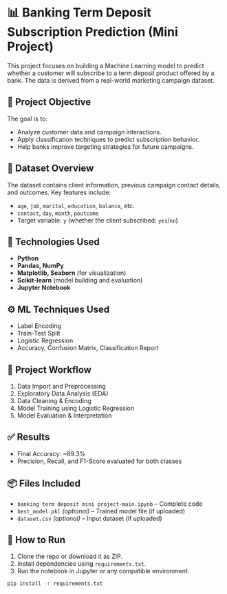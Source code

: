 # 📊 Banking Term Deposit Subscription Prediction (Mini Project)

This project focuses on building a Machine Learning model to predict whether a customer will subscribe to a term deposit product offered by a bank. The data is derived from a real-world marketing campaign dataset.

## 🧠 Project Objective

The goal is to:
- Analyze customer data and campaign interactions.
- Apply classification techniques to predict subscription behavior.
- Help banks improve targeting strategies for future campaigns.

## 📁 Dataset Overview

The dataset contains client information, previous campaign contact details, and outcomes. Key features include:

- `age`, `job`, `marital`, `education`, `balance`, etc.
- `contact`, `day`, `month`, `poutcome`
- Target variable: `y` (whether the client subscribed: `yes`/`no`)

## 🔧 Technologies Used

- **Python**
- **Pandas, NumPy**
- **Matplotlib, Seaborn** (for visualization)
- **Scikit-learn** (model building and evaluation)
- **Jupyter Notebook**

## ⚙️ ML Techniques Used

- Label Encoding
- Train-Test Split
- Logistic Regression
- Accuracy, Confusion Matrix, Classification Report

## 🏁 Project Workflow

1. Data Import and Preprocessing
2. Exploratory Data Analysis (EDA)
3. Data Cleaning & Encoding
4. Model Training using Logistic Regression
5. Model Evaluation & Interpretation

## ✅ Results

- Final Accuracy: ~89.3%
- Precision, Recall, and F1-Score evaluated for both classes

## 📦 Files Included

- `banking term deposit mini project-main.ipynb` – Complete code
- `best_model.pkl` *(optional)* – Trained model file (if uploaded)
- `dataset.csv` *(optional)* – Input dataset (if uploaded)

## 📘 How to Run

1. Clone the repo or download it as ZIP.
2. Install dependencies using `requirements.txt`.
3. Run the notebook in Jupyter or any compatible environment.

```bash
pip install -r requirements.txt

